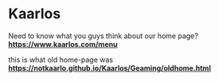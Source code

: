 # Kaarlos
Need to know what you guys think about our home page?
**https://www.kaarlos.com/menu**

this is what old home-page was 
**https://notkaarlo.github.io/Kaarlos/Geaming/oldhome.html**
